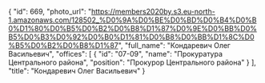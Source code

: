 {
    "id": 669,
    "photo_url": "https://members2020by.s3.eu-north-1.amazonaws.com/128502_%D0%9A%D0%BE%D0%BD%D0%B4%D0%B0%D1%80%D0%B5%D0%B2%D0%B8%D1%87%D0%9E%D0%BB%D0%B5%D0%B3%D0%92%D0%B0%D1%81%D0%B8%D0%BB%D1%8C%D0%B5%D0%B2%D0%B8%D1%87",
    "full_name": "Кондаревич Олег Васильевич",
    "offices": [
        {
            "id": "07-09",
            "name": "Прокуратура Центрального района",
            "position": "Прокурор Центрального района"
        }
    ],
    "title": "Кондаревич Олег Васильевич"
}